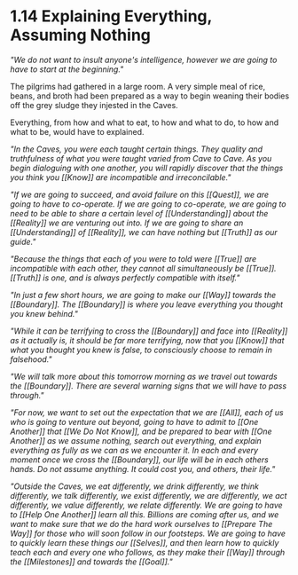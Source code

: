 # 1.14 Explaining Everything, Assuming Nothing
_"We do not want to insult anyone's intelligence, however we are going to have to start at the beginning."_

The pilgrims had gathered in a large room. A very simple meal of rice, beans, and broth had been prepared as a way to begin weaning their bodies off the grey sludge they injested in the Caves. 

Everything, from how and what to eat, to how and what to do, to how and what to be, would have to explained. 

_"In the Caves, you were each taught certain things. They quality and truthfulness of what you were taught varied from Cave to Cave. As you begin dialoguing with one another, you will rapidly discover that the things you think you [[Know]] are incompatible and irreconcilable."_

_"If we are going to succeed, and avoid failure on this [[Quest]], we are going to have to co-operate. If we are going to co-operate, we are going to need to be able to share a certain level of [[Understanding]] about the [[Reality]] we are venturing out into. If we are going to share an [[Understanding]] of [[Reality]], we can have nothing but [[Truth]] as our guide."_

_"Because the things that each of you were to told were [[True]] are incompatible with each other, they cannot all simultaneously be [[True]]. [[Truth]] is one, and is always perfectly compatible with itself."_

_"In just a few short hours, we are going to make our [[Way]] towards the [[Boundary]]. The [[Boundary]] is where you leave everything you thought you knew behind."_

_"While it can be terrifying to cross the [[Boundary]] and face into [[Reality]] as it actually is, it should be far more terrifying, now that you [[Know]] that what you thought you knew is false, to consciously choose to remain in falsehood."_

_"We will talk more about this tomorrow morning as we travel out towards the [[Boundary]]. There are several warning signs that we will have to pass through."_

_"For now, we want to set out the expectation that we are [[All]], each of us who is going to venture out beyond, going to have to admit to [[One Another]] that [[We Do Not Know]], and be prepared to bear with [[One Another]] as we assume nothing, search out everything, and explain everything as fully as we can as we encounter it. In each and every moment once we cross the [[Boundary]], our life will be in each others hands. Do not assume anything. It could cost you, and others, their life."_

_"Outside the Caves, we eat differently, we drink differently, we think differently, we talk differently, we exist differently, we are differently, we act differently, we value differently, we relate differently. We are going to have to [[Help One Another]] learn all this. Billions are coming after us, and we want to make sure that we do the hard work ourselves to [[Prepare The Way]] for those who will soon follow in our footsteps. We are going to have to quickly learn these things our [[Selves]], and then learn how to quickly teach each and every one who follows, as they make their [[Way]] through the [[Milestones]] and towards the [[Goal]]."_
